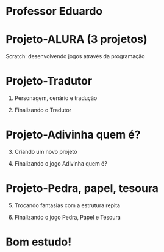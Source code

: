 # Professor Eduardo



# Projeto-ALURA (3 projetos)

Scratch: desenvolvendo jogos através da programação

# Projeto-Tradutor
01. Personagem, cenário e tradução
   
02. Finalizando o Tradutor
   
# Projeto-Adivinha quem é?

03. Criando um novo projeto
   
04. Finalizando o jogo Adivinha quem é?
   
# Projeto-Pedra, papel, tesoura

05. Trocando fantasias com a estrutura repita
   
06. Finalizando o jogo Pedra, Papel e Tesoura

# Bom estudo!



